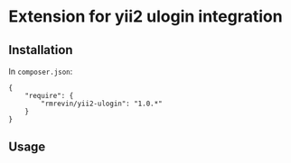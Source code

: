 Extension for yii2 ulogin integration
==========

Installation
------------
In `composer.json`:
```
{
    "require": {
        "rmrevin/yii2-ulogin": "1.0.*"
    }
}
```

Usage
-----
```php

```
